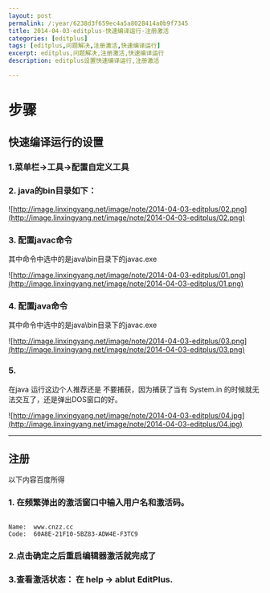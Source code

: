 ```yaml
---
layout: post
permalink: /:year/6238d3f659ec4a5a8028414a0b9f7345
title: 2014-04-03-editplus-快速编译运行-注册激活
categories: [editplus]
tags: [editplus,问题解决,注册激活,快速编译运行]
excerpt: editplus,问题解决,注册激活,快速编译运行
description: editplus设置快速编译运行,注册激活

---
```



# 步骤 #
## 快速编译运行的设置 ##

### 1.菜单栏->工具->配置自定义工具 ###

### 2. java的bin目录如下： ###

![http://image.linxingyang.net/image/note/2014-04-03-editplus/02.png](http://image.linxingyang.net/image/note/2014-04-03-editplus/02.png)

### 3. 配置javac命令 ###
其中命令中选中的是java\bin目录下的javac.exe

![http://image.linxingyang.net/image/note/2014-04-03-editplus/01.png](http://image.linxingyang.net/image/note/2014-04-03-editplus/01.png)

### 4. 配置java命令 ###
其中命令中选中的是java\bin目录下的javac.exe

![http://image.linxingyang.net/image/note/2014-04-03-editplus/03.png](http://image.linxingyang.net/image/note/2014-04-03-editplus/03.png)

### 5. ###
在java 运行这边个人推荐还是 不要捕获，因为捕获了当有 System.in 的时候就无法交互了，还是弹出DOS窗口的好。

![http://image.linxingyang.net/image/note/2014-04-03-editplus/04.jpg](http://image.linxingyang.net/image/note/2014-04-03-editplus/04.jpg)

---

## 注册 ##

以下内容百度所得

### 1. 在频繁弹出的激活窗口中输入用户名和激活码。 ###
```

Name:  www.cnzz.cc
Code:  60A8E-21F10-5BZ83-ADW4E-F3TC9

```

### 2.点击确定之后重启编辑器激活就完成了 ###

### 3.查看激活状态： 在 help -> ablut  EditPlus. ###

